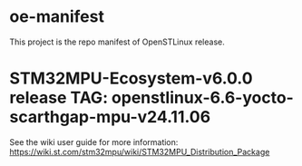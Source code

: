 # oe-manifest
This project is the repo manifest of OpenSTLinux release.
# STM32MPU-Ecosystem-v6.0.0 release TAG: openstlinux-6.6-yocto-scarthgap-mpu-v24.11.06

See the wiki user guide for more information: https://wiki.st.com/stm32mpu/wiki/STM32MPU_Distribution_Package
